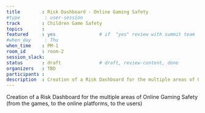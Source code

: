 ```yaml
---
title        : Risk Dashboard - Online Gaming Safety
#type         : user-session
track        : Children Game Safety
topics       :
featured     : yes                # if  "yes" review with summit team
#when_day     : Thu
when_time    : PM-1
room_id      : room-2
session_slack:
status       : draft              # draft, review-content, done
organizers   : TBD
participants :
description  : Creation of a Risk Dashboard for the multiple areas of Online Gaming Safety (from the games, to the online platforms, to the users)
---
```


Creation of a Risk Dashboard for the multiple areas of Online Gaming Safety (from the games, to the online platforms, to the users)